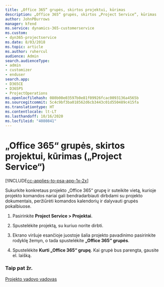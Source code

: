 ```yaml
---
title: „Office 365“ grupės, skirtos projektui, kūrimas
description: „Office 365“ grupės, skirtos „Project Service“, kūrimas
author: JohnPBurrows
manager: kfend
ms.service: dynamics-365-customerservice
ms.custom:
- dyn365-projectservice
ms.date: 8/03/2018
ms.topic: article
ms.author: ruhercul
audience: Admin
search.audienceType:
- admin
- customizer
- enduser
search.app:
- D365CE
- D365PS
- ProjectOperations
ms.openlocfilehash: 080b00e03597b0e81f09926fcac0093136a4565b
ms.sourcegitcommit: 5c4c9bf3ba018562d6cb3443c01d550489c415fa
ms.translationtype: HT
ms.contentlocale: lt-LT
ms.lasthandoff: 10/16/2020
ms.locfileid: "4080841"
---
```

# <a name="create-an-office-365-group-for-a-project-project-service"></a>„Office 365“ grupės, skirtos projektui, kūrimas („Project Service“)

[!INCLUDE[cc-applies-to-psa-app-1x-2x](../includes/cc-applies-to-psa-app-1x-2x.md)]

Sukurkite konkretaus projekto „Office 365“ grupę ir suteikite vietą, kurioje projekto komandos nariai gali bendradarbiauti dirbdami su projekto dokumentais, peržiūrėti komandos kalendorių ir dalyvauti grupės pokalbiuose.  
  
1.  Pasirinkite **Project Service > Projektai**.  
  
2.  Spustelėkite projektą, su kuriuo norite dirbti.  
  
3.  Ekrano viršuje esančioje juostoje šalia projekto pavadinimo pasirinkite rodyklę žemyn, o tada spustelėkite **„Office 365“ grupės**.  
  
4.  Spustelėkite **Kurti „Office 365“ grupę**. Kai grupė bus parengta, gausite el. laišką.  
  
### <a name="see-also"></a>Taip pat žr.  
 [Projekto vadovo vadovas](../psa/project-manager-guide.md)
